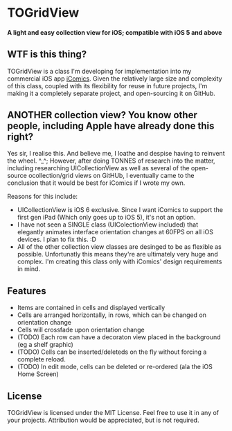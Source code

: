 # TOGridView 
#### A light and easy collection view for iOS; compatible with iOS 5 and above

## WTF is this thing?

TOGridView is a class I'm developing for implementation into my commercial iOS app [iComics](http://icomics.co/). Given the relatively
large size and complexity of this class, coupled with its flexibility for reuse in future projects, I'm making it a completely separate project,
and open-sourcing it on GitHub.

## ANOTHER collection view? You know other people, including Apple have already done this right?

Yes sir, I realise this. And believe me, I loathe and despise having to reinvent the wheel. ^_^; 
However, after doing TONNES of research into the matter, including researching UICollectionView as well as
several of the open-source ocollection/grid views on GitHUb, I eventually came to the conclusion that it would be best for iComics if I wrote my own.

Reasons for this include:

  * UICollectionView is iOS 6 exclusive. Since I want iComics to support the first gen iPad (Which only goes up to iOS 5), it's not an option.
  * I have not seen a SINGLE class (UIColectionView included) that elegantly animates interface orientation changes at 60FPS on all iOS devices. I plan to fix this. :D
  * All of the other collection view classes are desinged to be as flexible as possible. Unfortunatly this means they're are ultimately very huge and complex. I'm creating this class only with iComics' design requirements in mind.

## Features

  * Items are contained in cells and displayed vertically
  * Cells are arranged horizontally, in rows, which can be changed on orientation change
  * Cells will crossfade upon orientation change
  * (TODO) Each row can have a decoraton view placed in the background (eg a shelf graphic)
  * (TODO) Cells can be inserted/deleteds on the fly without forcing a complete reload.
  * (TODO) In edit mode, cells can be deleted or re-ordered (ala the iOS Home Screen)

## License

TOGridView is licensed under the MIT License. Feel free to use it in any of your projects. Attribution would be appreciated, but is not required.

